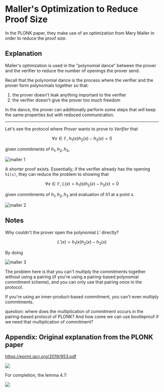 # Maller's Optimization to Reduce Proof Size

In the PLONK paper, they make use of an optimization from Mary Maller in order to reduce the proof size.

## Explanation

Maller's optimization is used in the "polynomial dance" between the prover and the verifier to reduce the number of openings the prover send.

Recall that the polynomial dance is the process where the verifier and the prover form polynomials together so that:

1. the prover doesn't leak anything important to the verifier
2. the verifier doesn't give the prover too much freedom

In the dance, the prover can additionally perform some steps that will keep the same properties but with reduced communication.

-----

Let's see the protocol where _Prover_ wants to prove to _Verifier_ that

$$\forall x \in \mathbb{F}, \; h_1(x)h_2(x) - h_3(x) = 0$$

given commitments of $h_1, h_2, h_3$,

![maller 1](../img/maller_1.png)

<!--
//replace -\- with --:
```sequence
Note left of Prover: commits to h1, h2, h3
Prover->Verifier: com(h1), com(h2), com(h3)
Note right of Verifier: generates random point s
Verifier-\->Prover: s
Note left of Prover: evaluates at point s
Prover->Verifier: h1(s), h2(s), h3(s)
Prover->Verifier: proofs of openings
Note right of Verifier: verifies that \n h1(s)h2(s) - h3(s) = 0
```
-->

A shorter proof exists. Essentially, if the verifier already has the opening `h1(s)`, they can reduce the problem to showing that

$$ \forall x \in \mathbb{F}, \; L(x) = h_1(s)h_2(x) - h_3(x) = 0$$

given commitments of $h_1, h_2, h_3$ and evaluation of $h1$ at a point $s$.

![maller 2](../img/maller_2.png)

<!--
//replace -\- with --:
```sequence
Note left of Prover: commits to h1, h2, h3
Prover->Verifier: com(h1), com(h2), com(h3)
Note right of Verifier: generates random point s
Verifier-\->Prover: s
Note left of Prover: evaluates at point s
Prover->Verifier: h1(s), L(s)
Prover->Verifier: proofs of openings
Note right of Verifier: forms polynomial com(L) = \n h1(s)com(h2) - com(h3)
Note right of Verifier: checks that L(s) = 0
```
-->

## Notes

Why couldn't the prover open the polynomial $L'$ directly?

$$L'(x) = h_1(x)h_2(x) - h_3(x)$$

By doing

![maller 3](../img/maller_3.png)

<!--
```sequence
Note left of Prover: commits to h1, h2, h3
Prover->Verifier: com(h1), com(h2), com(h3)
Note right of Verifier: generates random point s
Verifier->Prover: s
Note left of Prover: evaluates at point s
Prover->Verifier: L'(s), proof of opening
Note right of Verifier: forms polynomial com(L') = \n com(h1)com(h2) - com(h3)
Note right of Verifier: verifies that \n h1(s)h2(s) - h3(s) = 0
```
-->

The problem here is that you can't multiply the commitments together without using a pairing (if you're using a pairing-based polynomial commitment scheme), and you can only use that pairing once in the protocol.

If you're using an inner-product-based commitment, you can't even multiply commitments.

question: where does the multiplication of commitment occurs in the pairing-based protocol of PLONK? And how come we can use bootleproof if we need that multiplication of commitment?

## Appendix: Original explanation from the PLONK paper

https://eprint.iacr.org/2019/953.pdf

![](https://i.imgur.com/26Ux335.jpg)

For completion, the lemma 4.7:

![](https://i.imgur.com/tGU8fD1.png)
